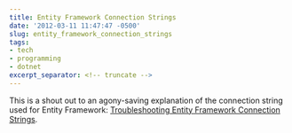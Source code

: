 ```yaml
---
title: Entity Framework Connection Strings
date: '2012-03-11 11:47:47 -0500'
slug: entity_framework_connection_strings
tags:
- tech
- programming
- dotnet
excerpt_separator: <!-- truncate -->
---
```


This is a shout out to an agony-saving explanation of the connection string used
for Entity Framework: [Troubleshooting
Entity Framework Connection Strings](http://blogs.teamb.com/craigstuntz/2010/08/13/38628/).
